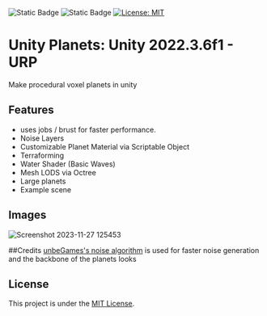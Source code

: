 ![Static Badge](https://img.shields.io/badge/Version-0.0.1a-green)
![Static Badge](https://img.shields.io/badge/Bugs-few-red)
[![License: MIT](https://img.shields.io/badge/License-MIT-yellow.svg)](https://opensource.org/licenses/MIT)

# Unity Planets: Unity 2022.3.6f1 - URP
Make procedural voxel planets in unity

## Features
- uses jobs / brust for faster performance.
- Noise Layers
- Customizable Planet Material via Scriptable Object
- Terraforming
- Water Shader (Basic Waves)
- Mesh LODS via Octree
- Large planets
- Example scene

## Images
![Screenshot 2023-11-27 125453](https://github.com/B0XEY/Unity-Planets/assets/94720404/a017d0a4-f75a-45f6-8dc6-94f0b5238aa5)

##Credits
[unbeGames's noise algorithm](https://github.com/unbeGames/noise.git) is used for faster noise generation and the backbone of the planets looks


## License
This project is under the [MIT License](LICENSE).
